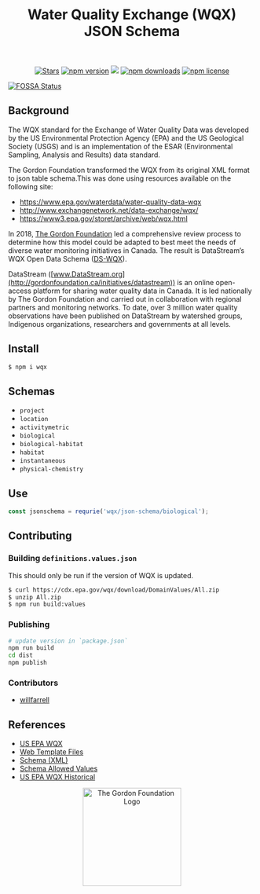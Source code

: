 <h1 align="center">
  <!--<img src="https://raw.githubusercontent.com/gordonfn/wqx/master/docs/images/water-quality-exchange.gif" alt="WQX Logo" width="200">-->
  <br>
  Water Quality Exchange (WQX)<br/>JSON Schema
  <br>
  <br>
</h1>

<p align="center">
  <a href="https://github.com/gordonfn/wqx"><img src="https://img.shields.io/github/stars/gordonfn/wqx.svg?style=social&label=Stars" alt="Stars" /></a>
  <a href="https://www.npmjs.com/package/wqx"><img src="https://img.shields.io/npm/v/wqx.svg" alt="npm version"></a>
<a href="https://app.fossa.com/projects/git%2Bgithub.com%2Fgordonfn%2Fwqx?ref=badge_shield" alt="FOSSA Status"><img src="https://app.fossa.com/api/projects/git%2Bgithub.com%2Fgordonfn%2Fwqx.svg?type=shield"/></a>
  <a href="https://www.npmjs.com/package/wqx"><img src="https://img.shields.io/npm/dm/wqx.svg" alt="npm downloads"></a>
  <a href="https://www.npmjs.com/package/wqx"><img src="https://img.shields.io/npm/l/wqx.svg" alt="npm license" /></a>
</p>


[![FOSSA Status](https://app.fossa.com/api/projects/git%2Bgithub.com%2Fgordonfn%2Fwqx.svg?type=large)](https://app.fossa.com/projects/git%2Bgithub.com%2Fgordonfn%2Fwqx?ref=badge_large)

## Background

The WQX standard for the Exchange of Water Quality Data was developed by the US Environmental Protection Agency (EPA) and the US Geological Society (USGS) and is an implementation of the ESAR (Environmental Sampling, Analysis and Results) data standard. 

The Gordon Foundation transformed the WQX from its original XML format to json table schema.This was done using resources available on the following site: 
- https://www.epa.gov/waterdata/water-quality-data-wqx
- http://www.exchangenetwork.net/data-exchange/wqx/ 
- https://www3.epa.gov/storet/archive/web/wqx.html

In 2018, [The Gordon Foundation](http://gordonfoundation.ca) led a comprehensive review process to determine how this model could be adapted to best meet the needs of diverse water monitoring initiatives in Canada. The result is DataStream’s WQX Open Data Schema ([DS-WQX](https://github.com/gordonfn/schema)). 

DataStream ([www.DataStream.org](http://gordonfoundation.ca/initiatives/datastream)) is an online open-access platform for sharing water quality data in Canada. It is led nationally by The Gordon Foundation and carried out in collaboration with regional partners and monitoring networks. To date, over 3 million water quality observations have been published on DataStream by watershed groups, Indigenous organizations, researchers and governments at all levels. 

## Install
```bash
$ npm i wqx
```

## Schemas
- `project`
- `location`
- `activitymetric`
- `biological`
- `biological-habitat`
- `habitat`
- `instantaneous`
- `physical-chemistry`

## Use
```javascript
const jsonschema = requrie('wqx/json-schema/biological');
```


## Contributing

### Building `definitions.values.json`
This should only be run if the version of WQX is updated.
```bash
$ curl https://cdx.epa.gov/wqx/download/DomainValues/All.zip
$ unzip All.zip
$ npm run build:values
```

### Publishing
```bash
# update version in `package.json`
npm run build
cd dist
npm publish
```

### Contributors
- [willfarrell](https://github.com/willfarrell)

## References
- [US EPA WQX](https://www.epa.gov/waterdata/water-quality-data-wqx)
- [Web Template Files](https://www.epa.gov/waterdata/water-quality-exchange-web-template-files)
- [Schema (XML)](http://www.exchangenetwork.net/data-exchange/wqx/)
- [Schema Allowed Values](https://www.epa.gov/waterdata/storage-and-retrieval-and-water-quality-exchange-domain-services-and-downloads#domain)
- [US EPA WQX Historical](https://www3.epa.gov/storet/archive/web/wqx.html)

<div align="center">
  <a href="http://gordonfoundation.ca"><img src="https://raw.githubusercontent.com/gordonfn/wqx/master/docs/images/the-gordon-foundation.svg?sanitize=true" alt="The Gordon Foundation Logo" width="200"></a>
</div>